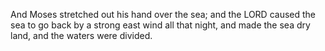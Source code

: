 And Moses stretched out his hand over the sea; and the LORD caused the sea to go back by a strong east wind all that night, and made the sea dry land, and the waters were divided.
